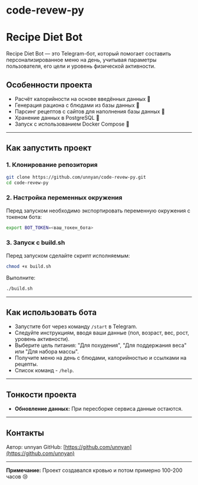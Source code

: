 # code-revew-py
# Recipe Diet Bot

Recipe Diet Bot — это Telegram-бот, который помогает составить персонализированное меню на день, учитывая параметры пользователя, его цели и уровень физической активности.

## **Особенности проекта**
- Расчёт калорийности на основе введённых данных 🍔
- Генерация рациона с блюдами из базы данных 🍎
- Парсинг рецептов с сайтов для наполнения базы данных 🔧
- Хранение данных в PostgreSQL 🐘
- Запуск с использованием Docker Compose 🐳

---

## **Как запустить проект**

### **1. Клонирование репозитория**
```bash
git clone https://github.com/unnyan/code-revew-py.git
cd code-revew-py
```

### **2. Настройка переменных окружения**
Перед запуском необходимо экспортировать переменную окружения с токеном бота:

```bash
export BOT_TOKEN=<ваш_токен_бота>
```

### **3. Запуск с build.sh**


Перед запуском сделайте скрипт исполняемым:

```bash
chmod +x build.sh
```

Выполните:

```bash
./build.sh
```
---

## **Как использовать бота**
- Запустите бот через команду `/start` в Telegram.
- Следуйте инструкциям, вводя ваши данные (пол, возраст, вес, рост, уровень активности).
- Выберите цель питания: "Для похудения", "Для поддержания веса" или "Для набора массы".
- Получите меню на день с блюдами, калорийностью и ссылками на рецепты.
- Список команд - `/help`.
---

## **Тонкости проекта**
- **Обновление данных:** При пересборке сервиса данные остаются.

---

## **Контакты**
Автор: unnyan
GitHub: [https://github.com/unnyan](https://github.com/unnyan)

---

**Примечание:** Проект создавался кровью и потом примерно 100-200 часов 😢

